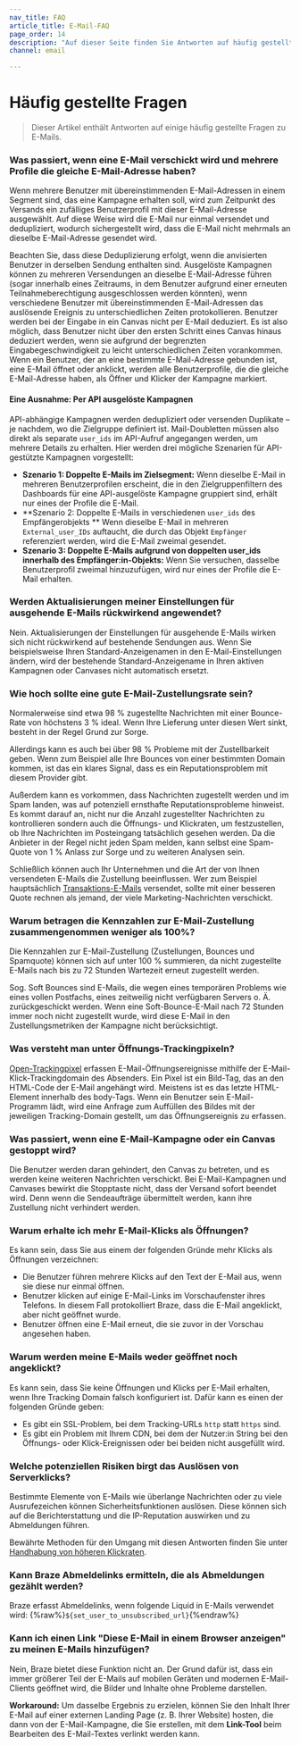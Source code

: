 ```yaml
---
nav_title: FAQ
article_title: E-Mail-FAQ
page_order: 14
description: "Auf dieser Seite finden Sie Antworten auf häufig gestellte Fragen zum Thema E-Mail-Nachrichten."
channel: email

---
```


# Häufig gestellte Fragen

> Dieser Artikel enthält Antworten auf einige häufig gestellte Fragen zu E-Mails.

### Was passiert, wenn eine E-Mail verschickt wird und mehrere Profile die gleiche E-Mail-Adresse haben?

Wenn mehrere Benutzer mit übereinstimmenden E-Mail-Adressen in einem Segment sind, das eine Kampagne erhalten soll, wird zum Zeitpunkt des Versands ein zufälliges Benutzerprofil mit dieser E-Mail-Adresse ausgewählt. Auf diese Weise wird die E-Mail nur einmal versendet und dedupliziert, wodurch sichergestellt wird, dass die E-Mail nicht mehrmals an dieselbe E-Mail-Adresse gesendet wird.

Beachten Sie, dass diese Deduplizierung erfolgt, wenn die anvisierten Benutzer in derselben Sendung enthalten sind. Ausgelöste Kampagnen können zu mehreren Versendungen an dieselbe E-Mail-Adresse führen (sogar innerhalb eines Zeitraums, in dem Benutzer aufgrund einer erneuten Teilnahmeberechtigung ausgeschlossen werden könnten), wenn verschiedene Benutzer mit übereinstimmenden E-Mail-Adressen das auslösende Ereignis zu unterschiedlichen Zeiten protokollieren. Benutzer werden bei der Eingabe in ein Canvas nicht per E-Mail deduziert. Es ist also möglich, dass Benutzer nicht über den ersten Schritt eines Canvas hinaus deduziert werden, wenn sie aufgrund der begrenzten Eingabegeschwindigkeit zu leicht unterschiedlichen Zeiten vorankommen. Wenn ein Benutzer, der an eine bestimmte E-Mail-Adresse gebunden ist, eine E-Mail öffnet oder anklickt, werden alle Benutzerprofile, die die gleiche E-Mail-Adresse haben, als Öffner und Klicker der Kampagne markiert.

#### Eine Ausnahme: Per API ausgelöste Kampagnen

API-abhängige Kampagnen werden dedupliziert oder versenden Duplikate – je nachdem, wo die Zielgruppe definiert ist. Mail-Doubletten müssen also direkt als separate `user_ids` im API-Aufruf angegangen werden, um mehrere Details zu erhalten. Hier werden drei mögliche Szenarien für API-gestützte Kampagnen vorgestellt:

- **Szenario 1: Doppelte E-Mails im Zielsegment:** Wenn dieselbe E-Mail in mehreren Benutzerprofilen erscheint, die in den Zielgruppenfiltern des Dashboards für eine API-ausgelöste Kampagne gruppiert sind, erhält nur eines der Profile die E-Mail.
- **Szenario 2: Doppelte E-Mails in verschiedenen `user_ids` des Empfängerobjekts ** Wenn dieselbe E-Mail in mehreren `External_user_IDs` auftaucht, die durch das Objekt `Empfänger` referenziert werden, wird die E-Mail zweimal gesendet.
- **Szenario 3: Doppelte E-Mails aufgrund von doppelten user_ids innerhalb des Empfänger:in-Objekts:** Wenn Sie versuchen, dasselbe Benutzerprofil zweimal hinzuzufügen, wird nur eines der Profile die E-Mail erhalten.

### Werden Aktualisierungen meiner Einstellungen für ausgehende E-Mails rückwirkend angewendet?

Nein. Aktualisierungen der Einstellungen für ausgehende E-Mails wirken sich nicht rückwirkend auf bestehende Sendungen aus. Wenn Sie beispielsweise Ihren Standard-Anzeigenamen in den E-Mail-Einstellungen ändern, wird der bestehende Standard-Anzeigename in Ihren aktiven Kampagnen oder Canvases nicht automatisch ersetzt. 

### Wie hoch sollte eine gute E-Mail-Zustellungsrate sein?

Normalerweise sind etwa 98 % zugestellte Nachrichten mit einer Bounce-Rate von höchstens 3 % ideal. Wenn Ihre Lieferung unter diesen Wert sinkt, besteht in der Regel Grund zur Sorge.

Allerdings kann es auch bei über 98 % Probleme mit der Zustellbarkeit geben. Wenn zum Beispiel alle Ihre Bounces von einer bestimmten Domain kommen, ist das ein klares Signal, dass es ein Reputationsproblem mit diesem Provider gibt.

Außerdem kann es vorkommen, dass Nachrichten zugestellt werden und im Spam landen, was auf potenziell ernsthafte Reputationsprobleme hinweist. Es kommt darauf an, nicht nur die Anzahl zugestellter Nachrichten zu kontrollieren sondern auch die Öffnungs- und Klickraten, um festzustellen, ob Ihre Nachrichten im Posteingang tatsächlich gesehen werden. Da die Anbieter in der Regel nicht jeden Spam melden, kann selbst eine Spam-Quote von 1 % Anlass zur Sorge und zu weiteren Analysen sein.

Schließlich können auch Ihr Unternehmen und die Art der von Ihnen versendeten E-Mails die Zustellung beeinflussen. Wer zum Beispiel hauptsächlich [Transaktions-E-Mails]({{site.baseurl}}/api/api_campaigns/transactional_api_campaign) versendet, sollte mit einer besseren Quote rechnen als jemand, der viele Marketing-Nachrichten verschickt.

### Warum betragen die Kennzahlen zur E-Mail-Zustellung zusammengenommen weniger als 100%?

Die Kennzahlen zur E-Mail-Zustellung (Zustellungen, Bounces und Spamquote) können sich auf unter 100 % summieren, da nicht zugestellte E-Mails nach bis zu 72 Stunden Wartezeit erneut zugestellt werden.

Sog. Soft Bounces sind E-Mails, die wegen eines temporären Problems wie eines vollen Postfachs, eines zeitweilig nicht verfügbaren Servers o. Ä. zurückgeschickt werden. Wenn eine Soft-Bounce-E-Mail nach 72 Stunden immer noch nicht zugestellt wurde, wird diese E-Mail in den Zustellungsmetriken der Kampagne nicht berücksichtigt.

### Was versteht man unter Öffnungs-Trackingpixeln?

[Open-Trackingpixel]({{site.baseurl}}/user_guide/administrative/app_settings/email_settings/#changing-location-of-tracking-pixel) erfassen E-Mail-Öffnungsereignisse mithilfe der E-Mail-Klick-Trackingdomain des Absenders. Ein Pixel ist ein Bild-Tag, das an den HTML-Code der E-Mail angehängt wird. Meistens ist es das letzte HTML-Element innerhalb des body-Tags. Wenn ein Benutzer sein E-Mail-Programm lädt, wird eine Anfrage zum Auffüllen des Bildes mit der jeweiligen Tracking-Domain gestellt, um das Öffnungsereignis zu erfassen.

### Was passiert, wenn eine E-Mail-Kampagne oder ein Canvas gestoppt wird?

Die Benutzer werden daran gehindert, den Canvas zu betreten, und es werden keine weiteren Nachrichten verschickt. Bei E-Mail-Kampagnen und Canvases bewirkt die Stopptaste nicht, dass der Versand sofort beendet wird. Denn wenn die Sendeaufträge übermittelt werden, kann ihre Zustellung nicht verhindert werden.

### Warum erhalte ich mehr E-Mail-Klicks als Öffnungen?

Es kann sein, dass Sie aus einem der folgenden Gründe mehr Klicks als Öffnungen verzeichnen:
- Die Benutzer führen mehrere Klicks auf den Text der E-Mail aus, wenn sie diese nur einmal öffnen.
- Benutzer klicken auf einige E-Mail-Links im Vorschaufenster ihres Telefons. In diesem Fall protokolliert Braze, dass die E-Mail angeklickt, aber nicht geöffnet wurde.
- Benutzer öffnen eine E-Mail erneut, die sie zuvor in der Vorschau angesehen haben.

### Warum werden meine E-Mails weder geöffnet noch angeklickt?

Es kann sein, dass Sie keine Öffnungen und Klicks per E-Mail erhalten, wenn Ihre Tracking Domain falsch konfiguriert ist. Dafür kann es einen der folgenden Gründe geben:
- Es gibt ein SSL-Problem, bei dem Tracking-URLs `http` statt `https` sind.
- Es gibt ein Problem mit Ihrem CDN, bei dem der Nutzer:in String bei den Öffnungs- oder Klick-Ereignissen oder bei beiden nicht ausgefüllt wird.

### Welche potenziellen Risiken birgt das Auslösen von Serverklicks?

Bestimmte Elemente von E-Mails wie überlange Nachrichten oder zu viele Ausrufezeichen können Sicherheitsfunktionen auslösen. Diese können sich auf die Berichterstattung und die IP-Reputation auswirken und zu Abmeldungen führen. 

Bewährte Methoden für den Umgang mit diesen Antworten finden Sie unter [Handhabung von höheren Klickraten]({{site.baseurl}}/help/help_articles/email/open_rates/).

### Kann Braze Abmeldelinks ermitteln, die als Abmeldungen gezählt werden?

Braze erfasst Abmeldelinks, wenn folgende Liquid in E-Mails verwendet wird: {%raw%}`${set_user_to_unsubscribed_url}`{%endraw%}

### Kann ich einen Link "Diese E-Mail in einem Browser anzeigen" zu meinen E-Mails hinzufügen?

Nein, Braze bietet diese Funktion nicht an. Der Grund dafür ist, dass ein immer größerer Teil der E-Mails auf mobilen Geräten und modernen E-Mail-Clients geöffnet wird, die Bilder und Inhalte ohne Probleme darstellen.

**Workaround:** Um dasselbe Ergebnis zu erzielen, können Sie den Inhalt Ihrer E-Mail auf einer externen Landing Page (z. B. Ihrer Website) hosten, die dann von der E-Mail-Kampagne, die Sie erstellen, mit dem **Link-Tool** beim Bearbeiten des E-Mail-Textes verlinkt werden kann.

